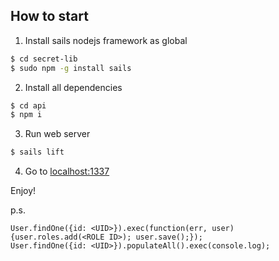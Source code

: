 ## How to start

1) Install sails nodejs framework as global

```bash
$ cd secret-lib
$ sudo npm -g install sails
```
2) Install all dependencies

```bash
$ cd api
$ npm i
```

3) Run web server

```bash
$ sails lift
```

4) Go to [localhost:1337](http://localhost:1337/)

Enjoy!


p.s.

```
User.findOne({id: <UID>}).exec(function(err, user) {user.roles.add(<ROLE ID>); user.save();});
User.findOne({id: <UID>}).populateAll().exec(console.log);
```